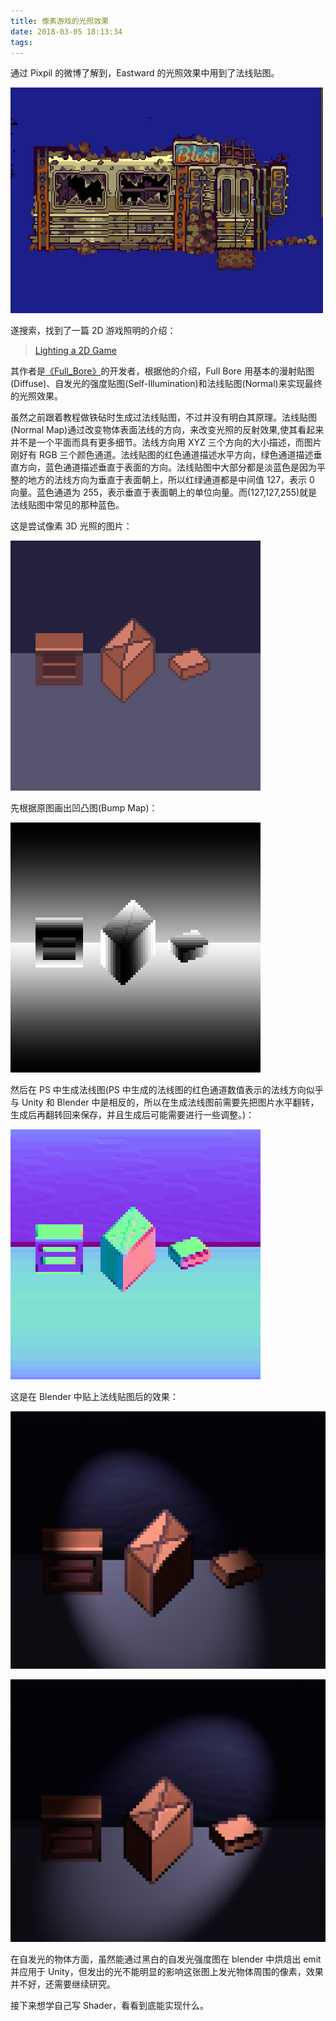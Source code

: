 ```yaml
---
title: 像素游戏的光照效果
date: 2018-03-05 18:13:34
tags:
---
```


通过 Pixpil 的微博了解到，Eastward 的光照效果中用到了法线贴图。

![Eastward中的光照](/static/img/ew.gif)

遂搜索，找到了一篇 2D 游戏照明的介绍：

> [Lighting a 2D Game](http://www.wholehog-games.com/devblog/2013/06/07/lighting-in-a-2d-game/)

其作者是[《Full_Bore》](http://store.steampowered.com/app/264060/Full_Bore/)的开发者，根据他的介绍，Full Bore 用基本的漫射贴图(Diffuse)、自发光的强度贴图(Self-Illumination)和法线贴图(Normal)来实现最终的光照效果。

虽然之前跟着教程做铁砧时生成过法线贴图，不过并没有明白其原理。法线贴图(Normal Map)通过改变物体表面法线的方向，来改变光照的反射效果,使其看起来并不是一个平面而具有更多细节。法线方向用 XYZ 三个方向的大小描述，而图片刚好有 RGB 三个颜色通道。法线贴图的红色通道描述水平方向，绿色通道描述垂直方向，蓝色通道描述垂直于表面的方向。法线贴图中大部分都是淡蓝色是因为平整的地方的法线方向为垂直于表面朝上，所以红绿通道都是中间值 127，表示 0 向量。蓝色通道为 255，表示垂直于表面朝上的单位向量。而(127,127,255)就是法线贴图中常见的那种蓝色。

这是尝试像素 3D 光照的图片：

![原图](/static/img/lighting-test.png)

先根据原图画出凹凸图(Bump Map)：

![Bump map](/static/img/lighting-test-grey.png)

然后在 PS 中生成法线图(PS 中生成的法线图的红色通道数值表示的法线方向似乎与 Unity 和 Blender 中是相反的，所以在生成法线图前需要先把图片水平翻转，生成后再翻转回来保存，并且生成后可能需要进行一些调整。)：

![Normal map](/static/img/lighting-test-nrm.png)

这是在 Blender 中贴上法线贴图后的效果：

![res1](/static/img/res1.png)

![res2](/static/img/res2.png)

在自发光的物体方面，虽然能通过黑白的自发光强度图在 blender 中烘焙出 emit 并应用于 Unity，但发出的光不能明显的影响这张图上发光物体周围的像素，效果并不好，还需要继续研究。

接下来想学自己写 Shader，看看到底能实现什么。
